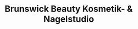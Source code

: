 ---
title: "Brunswick Beauty Kosmetik- & Nagelstudio"
url: /braunschweig/brunswick-beauty-kosmetik-und-nagelstudio/
shop: Kosmetik
---
